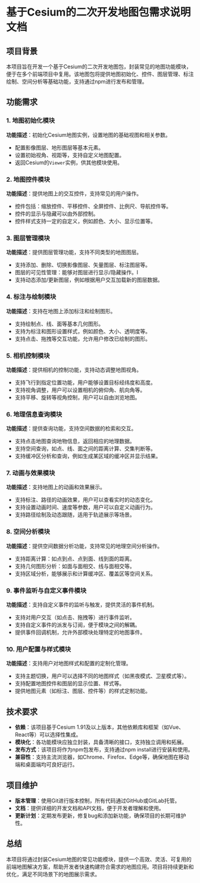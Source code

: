 # 基于Cesium的二次开发地图包需求说明文档

## 项目背景
本项目旨在开发一个基于Cesium的二次开发地图包，封装常见的地图功能模块，便于在多个前端项目中复用。该地图包将提供地图初始化、控件、图层管理、标注绘制、空间分析等基础功能，支持通过npm进行发布和管理。

## 功能需求

### 1. 地图初始化模块
**功能描述**：初始化Cesium地图实例，设置地图的基础视图和相关参数。
- 配置影像图层、地形图层等基本元素。
- 设置初始视角、视距等，支持自定义地图配置。
- 返回Cesium的`Viewer`实例，供其他模块使用。

### 2. 地图控件模块
**功能描述**：提供地图上的交互控件，支持常见的用户操作。
- 控件包括：缩放控件、平移控件、全屏控件、比例尺、导航控件等。
- 控件的显示与隐藏可以由外部控制。
- 控件样式支持一定的自定义，例如颜色、大小、显示位置等。

### 3. 图层管理模块
**功能描述**：提供图层管理功能，支持不同类型的地图图层。
- 支持添加、删除、切换影像图层、矢量图层、标注图层等。
- 图层的可见性管理：能够对图层进行显示/隐藏操作。l
- 支持动态添加/更新图层，例如根据用户交互加载新的图层数据。

### 4. 标注与绘制模块
**功能描述**：支持在地图上添加标注和绘制图形。
- 支持绘制点、线、面等基本几何图形。
- 支持为标注和图形设置样式，例如颜色、大小、透明度等。
- 支持点击、拖拽等交互功能，允许用户修改已绘制的图形。

### 5. 相机控制模块
**功能描述**：提供相机的控制功能，支持动态调整地图视角。
- 支持飞行到指定位置功能，用户能够设置目标经纬度和高度。
- 支持视角调整，用户可以设置相机的俯仰角、航向角等。
- 支持平移、旋转等视角控制，用户可以自由浏览地图。

### 6. 地理信息查询模块
**功能描述**：提供查询功能，支持空间数据的检索和交互。
- 支持点击地图查询地物信息，返回相应的地理数据。
- 支持空间查询，如点、线、面之间的距离计算、交集判断等。
- 支持缓冲区分析和查询，例如生成某区域的缓冲区并显示结果。

### 7. 动画与效果模块
**功能描述**：支持地图上的动画和效果展示。
- 支持标注、路径的动画效果，用户可以查看实时的动态变化。
- 支持设置动画时间、速度等参数，用户可以自定义动画行为。
- 支持路径绘制及动态跟随，适用于轨迹展示等场景。

### 8. 空间分析模块
**功能描述**：提供空间数据分析功能，支持常见的地理空间分析操作。
- 支持距离计算：如点到点、点到面、线到面的距离。
- 支持几何图形分析：如面与面相交、线与面相交等。
- 支持区域分析，能够展示和计算缓冲区、覆盖区等空间关系。

### 9. 事件监听与自定义事件模块
**功能描述**：支持自定义事件的监听与触发，提供灵活的事件机制。
- 支持对用户交互（如点击、拖拽等）进行事件监听。
- 支持自定义事件的派发与订阅，便于模块之间的解耦。
- 提供事件回调机制，允许外部模块处理特定的地图事件。

### 10. 用户配置与样式模块
**功能描述**：支持用户对地图样式和配置的定制化管理。
- 支持主题切换，用户可以选择不同的地图样式（如黑夜模式、卫星模式等）。
- 支持配置地图控件和图层的显示位置、样式等。
- 提供地图元素（如标注、图层、控件等）的样式定制功能。

## 技术要求
- **依赖**：该项目基于Cesium 1.91及以上版本，其他依赖库和框架（如Vue、React等）可以选择性集成。
- **模块化**：各功能模块应独立封装，具备清晰的接口，支持独立调用和拓展。
- **发布方式**：该项目将作为npm包发布，支持通过npm install进行安装和使用。
- **兼容性**：支持主流浏览器，如Chrome、Firefox、Edge等，确保地图在移动端和桌面端均可良好运行。

## 项目维护
- **版本管理**：使用Git进行版本控制，所有代码通过GitHub或GitLab托管。
- **文档**：提供详细的开发文档和API文档，便于开发者理解和使用。
- **更新计划**：定期发布更新，修复bug和添加新功能，确保项目的长期可维护性。

## 总结
本项目将通过封装Cesium地图的常见功能模块，提供一个高效、灵活、可复用的前端地图解决方案，帮助开发者快速构建符合需求的地图应用。项目将持续更新和优化，满足不同场景下的地图展示需求。